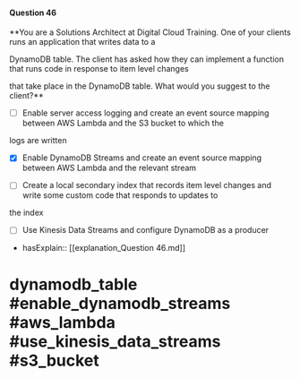 #### Question  46

**You are a Solutions Architect at Digital Cloud Training. One of your clients runs an application that writes data to a

DynamoDB table. The client has asked how they can implement a function that runs code in response to item level changes

that take place in the DynamoDB table. What would you suggest to the client?**

- [ ] Enable server access logging and create an event source mapping between AWS Lambda and the S3 bucket to which the

logs are written

- [x] Enable DynamoDB Streams and create an event source mapping between AWS Lambda and the relevant stream

- [ ] Create a local secondary index that records item level changes and write some custom code that responds to updates to

the index

- [ ] Use Kinesis Data Streams and configure DynamoDB as a producer

- hasExplain:: [[explanation_Question  46.md]]

# dynamodb_table #enable_dynamodb_streams #aws_lambda #use_kinesis_data_streams #s3_bucket
